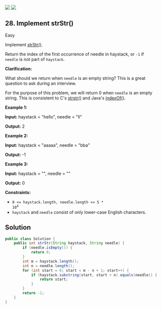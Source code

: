 [![](https://img.shields.io/github/stars/javadev/LeetCode-in-Java?label=Stars&style=flat-square)](https://github.com/javadev/LeetCode-in-Java)
[![](https://img.shields.io/github/forks/javadev/LeetCode-in-Java?label=Fork%20me%20on%20GitHub%20&style=flat-square)](https://github.com/javadev/LeetCode-in-Java/fork)

## 28\. Implement strStr()

Easy

Implement [strStr()](http://www.cplusplus.com/reference/cstring/strstr/).

Return the index of the first occurrence of needle in haystack, or `-1` if `needle` is not part of `haystack`.

**Clarification:**

What should we return when `needle` is an empty string? This is a great question to ask during an interview.

For the purpose of this problem, we will return 0 when `needle` is an empty string. This is consistent to C's [strstr()](http://www.cplusplus.com/reference/cstring/strstr/) and Java's [indexOf()](https://docs.oracle.com/javase/7/docs/api/java/lang/String.html#indexOf(java.lang.String)).

**Example 1:**

**Input:** haystack = "hello", needle = "ll"

**Output:** 2 

**Example 2:**

**Input:** haystack = "aaaaa", needle = "bba"

**Output:** -1 

**Example 3:**

**Input:** haystack = "", needle = ""

**Output:** 0 

**Constraints:**

*   <code>0 <= haystack.length, needle.length <= 5 * 10<sup>4</sup></code>
*   `haystack` and `needle` consist of only lower-case English characters.

## Solution

```java
public class Solution {
    public int strStr(String haystack, String needle) {
        if (needle.isEmpty()) {
            return 0;
        }
        int m = haystack.length();
        int n = needle.length();
        for (int start = 0; start < m - n + 1; start++) {
            if (haystack.substring(start, start + n).equals(needle)) {
                return start;
            }
        }
        return -1;
    }
}
```